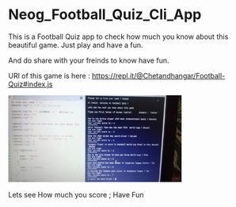 # Neog_Football_Quiz_Cli_App


This is a Football Quiz app to check how much you know about this beautiful game. Just play and have a fun.

And do share with your freinds to know have fun.

URl of this game is here : https://repl.it/@Chetandhangar/Football-Quiz#index.js


<img src="/images/Football_Quiz.jpeg" width="350px">

Lets see How much you score ; Have Fun